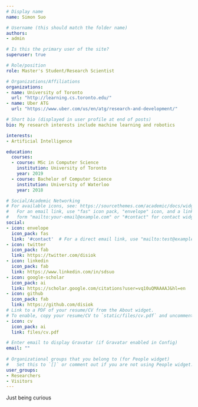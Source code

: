 ```yaml
---
# Display name
name: Simon Suo

# Username (this should match the folder name)
authors:
- admin

# Is this the primary user of the site?
superuser: true

# Role/position
role: Master's Student/Research Scientist

# Organizations/Affiliations
organizations:
- name: University of Toronto
  url: "http://learning.cs.toronto.edu/"
- name: Uber ATG
  url: "https://www.uber.com/us/en/atg/research-and-development/"

# Short bio (displayed in user profile at end of posts)
bio: My research interests include machine learning and robotics

interests:
- Artificial Intelligence

education:
  courses:
  - course: MSc in Computer Science 
    institution: University of Toronto
    year: 2019
  - course: Bachelor of Computer Science
    institution: University of Waterloo
    year: 2018

# Social/Academic Networking
# For available icons, see: https://sourcethemes.com/academic/docs/widgets/#icons
#   For an email link, use "fas" icon pack, "envelope" icon, and a link in the
#   form "mailto:your-email@example.com" or "#contact" for contact widget.
social:
- icon: envelope
  icon_pack: fas
  link: '#contact'  # For a direct email link, use "mailto:test@example.org".
- icon: twitter
  icon_pack: fab
  link: https://twitter.com/disiok
- icon: linkedin
  icon_pack: fab
  link: https://www.linkedin.com/in/sdsuo
- icon: google-scholar
  icon_pack: ai
  link: https://scholar.google.com/citations?user=vq10uQMAAAAJ&hl=en
- icon: github
  icon_pack: fab
  link: https://github.com/disiok
# Link to a PDF of your resume/CV from the About widget.
# To enable, copy your resume/CV to `static/files/cv.pdf` and uncomment the lines below.  
- icon: cv
  icon_pack: ai
  link: files/cv.pdf

# Enter email to display Gravatar (if Gravatar enabled in Config)
email: ""
  
# Organizational groups that you belong to (for People widget)
#   Set this to `[]` or comment out if you are not using People widget.  
user_groups:
- Researchers
- Visitors
---
```


Just being curious
